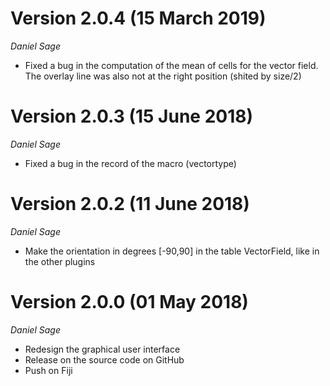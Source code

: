 Version 2.0.4 (15 March 2019)
=============
_Daniel Sage_

* Fixed a bug in the computation of the mean of cells for the vector field. The overlay line was also not at the right position (shited by size/2) 

Version 2.0.3 (15 June 2018)
=============
_Daniel Sage_

* Fixed a bug in the record of the macro (vectortype) 

Version 2.0.2 (11 June 2018)
=============
_Daniel Sage_

* Make the orientation in degrees [-90,90] in the table VectorField, like in the other plugins 

Version 2.0.0 (01 May 2018)
=============
_Daniel Sage_

* Redesign the graphical user interface
* Release on the source code on GitHub
* Push on Fiji

